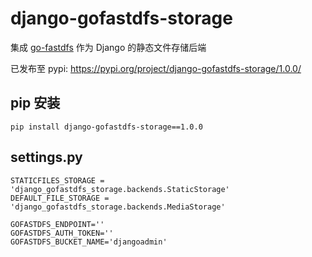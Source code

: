 # django-gofastdfs-storage

集成 [go-fastdfs](https://github.com/sjqzhang/go-fastdfs
) 作为 Django 的静态文件存储后端


已发布至 pypi: https://pypi.org/project/django-gofastdfs-storage/1.0.0/


## pip 安装

```shell
pip install django-gofastdfs-storage==1.0.0
```

## settings.py

```shell
STATICFILES_STORAGE = 'django_gofastdfs_storage.backends.StaticStorage'
DEFAULT_FILE_STORAGE = 'django_gofastdfs_storage.backends.MediaStorage'

GOFASTDFS_ENDPOINT=''
GOFASTDFS_AUTH_TOKEN=''
GOFASTDFS_BUCKET_NAME='djangoadmin'
```
